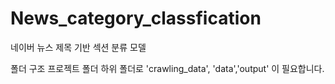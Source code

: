 # News_category_classfication
네이버 뉴스 제목 기반 섹션 분류 모델

폴더 구조 프로젝트 폴더 하위 폴더로 'crawling_data', 'data','output'   이 필요합니다.
